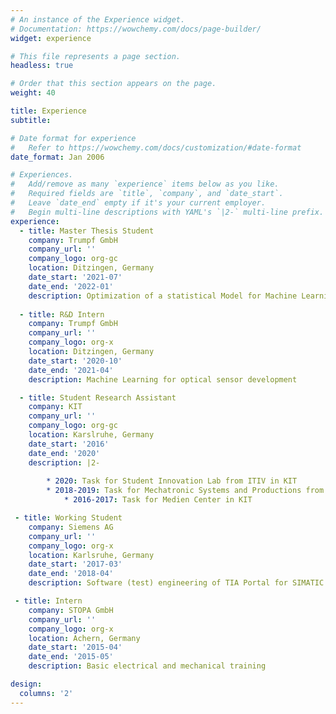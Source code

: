 ```yaml
---
# An instance of the Experience widget.
# Documentation: https://wowchemy.com/docs/page-builder/
widget: experience

# This file represents a page section.
headless: true

# Order that this section appears on the page.
weight: 40

title: Experience
subtitle:

# Date format for experience
#   Refer to https://wowchemy.com/docs/customization/#date-format
date_format: Jan 2006

# Experiences.
#   Add/remove as many `experience` items below as you like.
#   Required fields are `title`, `company`, and `date_start`.
#   Leave `date_end` empty if it's your current employer.
#   Begin multi-line descriptions with YAML's `|2-` multi-line prefix.
experience:
  - title: Master Thesis Student
    company: Trumpf GmbH
    company_url: ''
    company_logo: org-gc
    location: Ditzingen, Germany
    date_start: '2021-07'
    date_end: '2022-01'
    description: Optimization of a statistical Model for Machine Learning using Distributed Sensor Data (work in python, written in English) 
        
  - title: R&D Intern
    company: Trumpf GmbH
    company_url: ''
    company_logo: org-x
    location: Ditzingen, Germany
    date_start: '2020-10'
    date_end: '2021-04'
    description: Machine Learning for optical sensor development

  - title: Student Research Assistant
    company: KIT
    company_url: ''
    company_logo: org-gc
    location: Karslruhe, Germany
    date_start: '2016'
    date_end: '2020'
    description: |2-
        
        * 2020: Task for Student Innovation Lab from ITIV in KIT
        * 2018-2019: Task for Mechatronic Systems and Productions from IPEK in KIT
		    * 2016-2017: Task for Medien Center in KIT

 - title: Working Student
    company: Siemens AG
    company_url: ''
    company_logo: org-x
    location: Karlsruhe, Germany
    date_start: '2017-03'
    date_end: '2018-04'
    description: Software (test) engineering of TIA Portal for SIMATIC products

 - title: Intern
    company: STOPA GmbH
    company_url: ''
    company_logo: org-x
    location: Achern, Germany
    date_start: '2015-04'
    date_end: '2015-05'
    description: Basic electrical and mechanical training

design:
  columns: '2'
---
```

